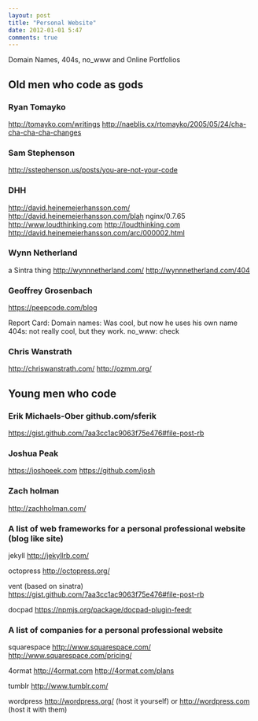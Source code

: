 ```yaml
---
layout: post
title: "Personal Website"
date: 2012-01-01 5:47
comments: true
---
```


Domain Names, 404s, no_www and Online Portfolios


## Old men who code as gods

### Ryan Tomayko
http://tomayko.com/writings
http://naeblis.cx/rtomayko/2005/05/24/cha-cha-cha-cha-changes

### Sam Stephenson
http://sstephenson.us/posts/you-are-not-your-code

### DHH
http://david.heinemeierhansson.com/
http://david.heinemeierhansson.com/blah nginx/0.7.65
http://www.loudthinking.com
http://loudthinking.com
http://david.heinemeierhansson.com/arc/000002.html

### Wynn Netherland
a Sintra thing
http://wynnnetherland.com/
http://wynnnetherland.com/404

### Geoffrey Grosenbach
https://peepcode.com/blog

Report Card:
Domain names: Was cool, but now he uses his own name
404s: not really cool, but they work.
no_www: check




### Chris Wanstrath
http://chriswanstrath.com/
http://ozmm.org/

## Young men who code

### Erik Michaels-Ober github.com/sferik
https://gist.github.com/7aa3cc1ac9063f75e476#file-post-rb

### Joshua Peak
https://joshpeek.com
https://github.com/josh

### Zach holman
http://zachholman.com/

### A list of web frameworks for a personal professional website (blog like site)

jekyll
http://jekyllrb.com/

octopress
http://octopress.org/

vent (based on sinatra)
https://gist.github.com/7aa3cc1ac9063f75e476#file-post-rb

docpad
https://npmjs.org/package/docpad-plugin-feedr

### A list of companies for a personal professional website

squarespace
http://www.squarespace.com/ http://www.squarespace.com/pricing/

4ormat
http://4ormat.com http://4ormat.com/plans

tumblr
http://www.tumblr.com/

wordpress
http://wordpress.org/ (host it yourself) or http://wordpress.com (host it with them)
